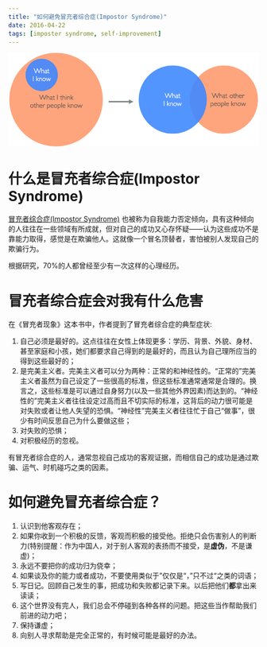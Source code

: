 ```yaml
---
title: "如何避免冒充者综合症(Impostor Syndrome)"
date: 2016-04-22
tags: [imposter syndrome, self-improvement]
---
```


![cover](https://raw.githubusercontent.com/KenMercusLai/kenmercuslai.github.io/pics/uPic/coverfj.png)
# 什么是冒充者综合症(Impostor Syndrome)

[冒充者综合症(Impostor Syndrome)](http://en.wikipedia.org/wiki/Impostor_syndrome) 也被称为自我能力否定倾向，具有这种倾向的人往往在一些领域有所成就，但对自己的成功又心存怀疑——认为这些成功不是靠能力取得，感觉是在欺骗他人。这就像一个冒名顶替者，害怕被别人发现自己的欺骗行为。

根据研究，70%的人都曾经至少有一次这样的心理经历。

# 冒充者综合症会对我有什么危害

在《冒充者现象》这本书中，作者提到了冒充者综合症的典型症状:

1. 自己必须是最好的。这点往往在女性上体现更多：学历、背景、外貌、身材、甚至家庭和小孩，她们都要求自己得到的是最好的，而且认为自己理所应当的得到这些最好的；
2. 是完美主义者。完美主义者可以分为两种：正常的和神经性的。“正常的”完美主义者虽然为自己设定了一些很高的标准，但这些标准通常通常是合理的。换言之，这些标准是可以通过自身努力(以及一些其他外界因素)而达到的。“神经性的”完美主义者往往设定过高而且不切实际的标准，这背后的动力很可能是对失败或者让他人失望的恐惧。“神经性”完美主义者往往忙于自己“做事”，很少有时间反思自己为什么要做这些；
3. 对失败的恐惧；
4. 对积极经历的忽视。

有冒充者综合症的人，通常忽视自己成功的客观证据，而相信自己的成功是通过欺骗、运气、时机碰巧之类的因素。

# 如何避免冒充者综合症？

1. 认识到他客观存在；
2. 如果你收到一个积极的反馈，客观而积极的接受他。拒绝只会伤害别人的判断力(特别提醒：作为中国人，对于别人客观的表扬而不接受，是**虚伪**，不是谦虚)；
3. 永远不要把你的成功归为侥幸；
4. 如果谈及你的能力或者成功，不要使用类似于”仅仅是“，”只不过“之类的词语；
5. 写日记。回顾自己发生的事，把成功和失败都记录下来。以后把他们**都**拿出来读读；
6. 这个世界没有完人，我们总会不停碰到各种各样的问题。把这些当作帮助我们前进的动力吧；
7. 保持谦虚；
8. 向别人寻求帮助是完全正常的，有时候可能是最好的办法。
